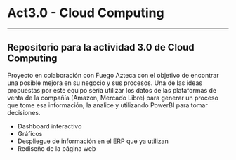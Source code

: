 # Act3.0 - Cloud Computing
---
## Repositorio para la actividad 3.0 de Cloud Computing

Proyecto en colaboración con Fuego Azteca con el objetivo de encontrar una posible mejora en su negocio y sus procesos. Una de las ideas propuestas por este equipo sería utilizar los datos de las plataformas de venta de la compañía (Amazon, Mercado Libre) para generar un proceso que tome esa información, la analice y utilizando PowerBI para tomar decisiones.
- Dashboard interactivo
- Gráficos
- Despliegue de información en el ERP que ya utilizan
- Rediseño de la página web 
